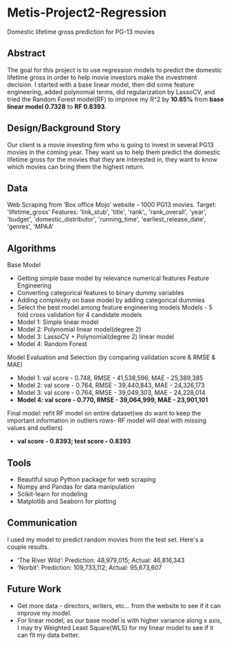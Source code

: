# Metis-Project2-Regression
Domestic lifetime gross prediction for PG-13 movies
## Abstract
The goal for this project is to use regression models to predict the domestic lifetime gross in order to help movie investors make the investment decision. I started with a base linear model, then did some feature engineering, added polynomial terms, did regularization by LassoCV, and tried the Random Forest model(RF) to improve my R^2 by **10.65%** from **base linear model 0.7328** to **RF 0.8393**.
## Design/Background Story
Our client is a movie investing firm who is going to invest in several PG13 movies in the coming year. They want us to help them predict the domestic lifetime gross for the movies that they are interested in, they want to know which movies can bring them the highest return. 
## Data
Web Scraping from ‘Box office Mojo’ website - 1000 PG13 movies.
Target: 'lifetime_gross'
Features: 'link_stub', 'title', 'rank',, 'rank_overall', 'year', 'budget', 'domestic_distributor', 'running_time', 'earliest_release_date', 'genres', 'MPAA'
## Algorithms
Base Model
* Getting simple base model by relevance numerical features
Feature Engineering
* Converting categorical features to binary dummy variables
* Adding complexity on base model by adding categorical dummies
* Select the best model among feature engineering models 
Models - 5 fold cross validation for 4 candidate models
* Model 1: Simple linear model
* Model 2: Polynomial linear model(degree 2)
* Model 3: LassoCV + Polynomial(degree 2) linear model
* Model 4: Random Forest

Model Evaluation and Selection (by comparing validation score & RMSE & MAE)
* Model 1: val score - 0.748, RMSE - 41,538,596, MAE - 25,389,385
* Model 2: val score - 0.764, RMSE - 39,440,843, MAE - 24,326,173
* Model 3: val score - 0.764, RMSE - 39,049,303, MAE - 24,228,014
* **Model 4: val score - 0.770, RMSE - 39,064,999, MAE - 23,901,101**

Final model: refit RF model on entire dataset(we do want to keep the important information in outliers rows- RF model will deal with missing values and outliers) 
* **val score - 0.8393; test score - 0.8393**
## Tools
* Beautiful soup Python package for web scraping
* Numpy and Pandas for data manipulation
* Scikit-learn for modeling
* Matplotlib and Seaborn for plotting
## Communication
I used my model to predict random movies from the test set. Here's a couple results. 
* ‘The River Wild’:        Prediction: 48,979,015;             Actual: 46,816,343
* ‘Norbit’:                      Prediction: 109,733,112;            Actual: 95,673,607

## Future Work
* Get more data - directors, writers, etc... from the website to see if it can improve my model.
* For linear model, as our base model is with higher variance along x axis, I may try Weighted Least Square(WLS) for my linear model to see if it can fit my data better.  


